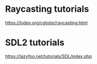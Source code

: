 # Raycasting tutorials

https://lodev.org/cgtutor/raycasting.html

# SDL2 tutorials

https://lazyfoo.net/tutorials/SDL/index.php
